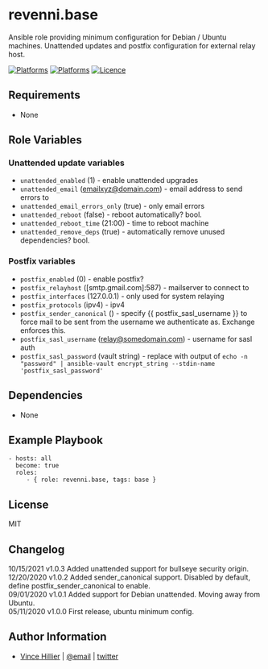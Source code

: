 revenni.base
=========

Ansible role providing minimum configuration for Debian / Ubuntu machines.  Unattended updates and postfix configuration for external relay host.

[![Platforms](http://img.shields.io/badge/platforms-debian-lightgrey.svg?style=flat)](#)
[![Platforms](http://img.shields.io/badge/platforms-ubuntu-lightgrey.svg?style=flat)](#)
[![Licence](https://img.shields.io/badge/Licence-MIT-blue.svg)](https://tldrlegal.com/license/mit-license)

Requirements
------------

* None

Role Variables
--------------

### Unattended update variables
* ```unattended_enabled``` (1) - enable unattended upgrades
* ```unattended_email``` (emailxyz@domain.com) - email address to send errors to
* ```unattended_email_errors_only``` (true) - only email errors
* ```unattended_reboot``` (false) - reboot automatically?  bool.
* ```unattended_reboot_time``` (21:00) - time to reboot machine
* ```unattended_remove_deps``` (true) - automatically remove unused dependencies? bool.

### Postfix variables
* ```postfix_enabled``` (0) - enable postfix?
* ```postfix_relayhost``` ([smtp.gmail.com]:587) - mailserver to connect to
* ```postfix_interfaces``` (127.0.0.1) - only used for system relaying
* ```postfix_protocols``` (ipv4) - ipv4
* ```postfix_sender_canonical``` () - specify {{ postfix_sasl_username }} to force mail to be sent from the username we authenticate as.  Exchange enforces this.
* ```postfix_sasl_username``` (relay@somedomain.com) - username for sasl auth
* ```postfix_sasl_password``` (vault string) - replace with output of ```echo -n "password" | ansible-vault encrypt_string --stdin-name 'postfix_sasl_password'```


Dependencies
------------

* None

Example Playbook
----------------

    - hosts: all
      become: true
      roles:
         - { role: revenni.base, tags: base }

License
-------
MIT

Changelog
---------
10/15/2021 v1.0.3 Added unattended support for bullseye security origin.
12/20/2020 v1.0.2 Added sender_canonical support.  Disabled by default, define postfix_sender_canonical to enable.\
09/01/2020 v1.0.1 Added support for Debian unattended.  Moving away from Ubuntu.\
05/11/2020 v1.0.0 First release, ubuntu minimum config.


Author Information
------------------
* [Vince Hillier](https://revenni.com) | [@email](mailto:vince@revenni.com) | [twitter](https://twitter.com/vincedotca)
